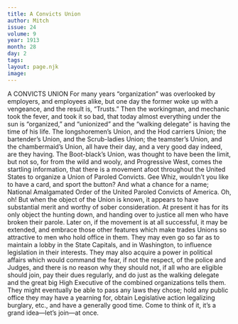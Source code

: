 ```yaml
---
title: A Convicts Union
author: Mitch
issue: 24
volume: 9
year: 1913
month: 28
day: 2
tags:
layout: page.njk
image:
---
```

A CONVICTS UNION    For many years “organization” was  overlooked by employers, and employees alike, but one day the former woke up with a vengeance, and the result is, “Trusts.” Then the workingman, and mechanic took the fever, and took it so bad, that today almost everything under the sun is “organized,” and “unionized” and the “walking delegate” is having the time of his life.    The longshoremen’s Union, and the Hod carriers Union; the bartender’s Union, and the Scrub-ladies Union; the teamster’s Union, and the chambermaid’s Union, all have their day, and a very good day indeed, are they having.    The Boot-black’s Union, was thought to have been the limit, but not so, for from the wild and wooly, and Progressive West, comes the startling information, that there is a movement afoot throughout the United States to organize a Union of Paroled Convicts. Gee Whiz, wouldn’t you like to have a card, and sport the button? And what a chance for a name; National Amalgamated Order of the United Paroled Convicts of America. Oh, oh!    But when the object of the Union is known, it appears to have substantial merit and worthy of sober consideration. At present it has for its only object the hunting down, and handing over to justice all men who have broken their parole. Later on, if the movement is at all successful, it may be extended, and embrace those other features which make trades Unions so attractive to men who hold office in them. They may even go so far as to maintain a lobby in the State Capitals, and in Washington, to influence legislation in their interests. They may also acquire a power in political affairs which would command the fear, if not the respect, of the police and Judges, and there is no reason why they should not, if all who are eligible should join, pay their dues regularly, and do just as the walking delegate and the great big High Executive of the combined organizations tells them. They might eventually be able to pass any laws they chose; hold any public office they may have a yearning for, obtain Legislative action legalizing burglary, etc., and have a generally good time. Come to think of it, it’s a grand idea—let’s join—at once.




